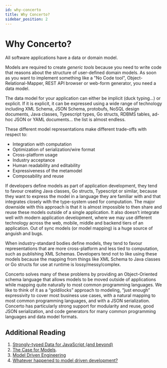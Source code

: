 ```yaml
---
id: why-concerto
title: Why Concerto?
sidebar_position: 2
---
```


# Why Concerto?

All software applications have a data or domain model.

Models are required to create *generic tools* because you need to write code that reasons about the structure of user-defined domain models. As soon as you want to implement something like a "No Code tool", Object-Relational-Mapper, REST API browser or web-form generator, you need a data model.

The data model for your application can either be implicit (duck typing...) or explicit. If it is explicit, it can be expressed using a wide range of technology including XML Schema, JSON Schema, protobufs, NoSQL design documents, Java classes, Typescript types, Go structs, RDBMS tables, ad-hoc JSON or YAML documents... the list is almost endless.

These different model representations make different trade-offs with respect to:
- Integration with computation
- Optimization of serialization/wire format
- Cross-platform usage
- Industry acceptance
- Human readability and editability
- Expressiveness of the metamodel
- Composability and reuse

If developers define models as part of application development, they tend to favour creating Java classes, Go structs, Typescript or similar, because they want to express the model in a language they are familiar with and that integrates closely with the type-system used for computation. The major downside with this approach is that it is almost impossible to then share and reuse these models outside of a single application. It also doesn’t integrate well with modern application development, where we may use different technology across the web, mobile, middle and backend tiers of an application. Out of sync models (or model mapping) is a huge source of anguish and bugs.

When industry-standard bodies define models, they tend to favour representations that are more cross-platform and less tied to computation, such as publishing XML Schemas. Developers tend not to like using these models because the mapping from things like XML Schema to Java classes or Go structs for use at runtime is lossy/messy/complex.

Concerto solves many of these problems by providing an Object-Oriented schema language that allows models to be moved outside of applications while mapping quite naturally to most common programming languages. We like to think of it as a “goldilocks” approach to modeling, “just enough” expressivity to cover most business use cases, with a natural mapping to most common programming languages, and with a JSON serialization. Concerto has particularly strong support for modularity and reuse, good JSON serialization, and code generators for many common programming languages and data model formats.

## Additional Reading

1. [Strongly-typed Data for JavaScript (and beyond)](https://accordproject.org/news/strongly-typed-data-for-javascript-and-beyond/)
2. [The Case for Models](https://concerningquality.com/models/).
3. [Model Driven Engineering](https://en.wikipedia.org/wiki/Model-driven_engineering)
4. [Whatever happened to model driven development?](https://neil-crofts.medium.com/whatever-happened-to-model-driven-development-ec0175139720)
